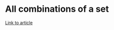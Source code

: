 # All combinations of a set

[Link to article](http://www.growingwiththeweb.com/2013/06/algorithm-all-combinations-of-set.html)